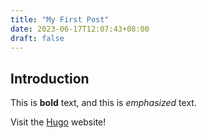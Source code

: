 ```yaml
---
title: "My First Post"
date: 2023-06-17T12:07:43+08:00
draft: false
---
```


## Introduction

This is **bold** text, and this is *emphasized* text.

Visit the [Hugo](https://gohugo.io) website!
